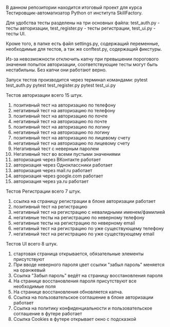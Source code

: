 В данном репозитории находится итоговый проект для курса Тестировщик-автоматизатор Python от института SkillFactory.

Для удобства тесты разделены на три основных файла: 
test_auth.py       - тесты авторизации,
test_register.py   - тесты регистрации,
test_ui.py         - тесты UI.

Кроме того, в папке есть файл settings.py, содержащий переменные, необходимые для тестов, а так же conftest.py, содержащий фикстуры.

Из-за невозможности отключить капчу при превышении порогового значения попыток авторизации, соответствующие тесты могут быть нестабильны. Без капчи они работают верно.

Запуск тестов производится через терминал командами:
pytest test_auth.py
pytest test_register.py
pytest test_ui.py

Тестов авторизации всего 15 штук.
 1. позитивный тест на авторизацию по телефону
 2. негативный тест на авторизацию по телефону
 3. позитивный тест на авторизацию по почте
 4. негативный тест на авторизацию по почте
 5. позитивный тест на авторизацию по логину
 6. негативный тест на авторизацию по логину
 7. позитивный тест на авторизацию по лицевому счету
 8. негативный тест на авторизацию по лицевому счету
 9. Негативный тест с неверным паролем
 10. Негативный тест во всеми пустыми значениями
 11. авторизация через ВКонтакте работает
 12. авторизация через Одноклассники работает
 13. авторизация через mail.ru работает
 14. авторизация через google.com работает
 15. авторизация через ya.ru работает

Тестов Регистрации всего 7 штук.
 1. ссылка на страницу регистрации в блоке авторизации работает
 2. позитивный тест на регистрацию
 3. негативный тест на регистрацию с невалидными именем/фамилией
 4. негативные тесты на регистрацию по неверному телефону
 5. негативные тесты на регистрацию по неверному email
 6. негативный тест на регистрацию по уже существующему телефону
 7. негативный тест на регистрацию по уже существующему email

Тестов UI всего 8 штук.
 1. стартовая страница открывается, обязательные элементы присутствуют
 2. При вводе неверного пароля цвет ссылки "забыл пароль" меняется на оранжевый
 3. Ссылка "Забыл пароль" ведёт на страницу восстановления пароля
 4. На странице восстановления пароля присутствуют все необходимые поля
 5. На странице восстановления обновляется капча.
 6. Ссылка на пользовательское соглашение в блоке авторизации работает
 7. Ссылка на политику конфиденциальности и пользовательское соглашение в футере работает
 8. Ссылка Cookies в футере открывает окно с подсказкой
